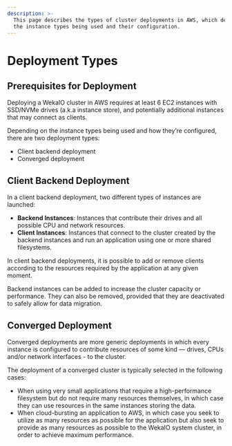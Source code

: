 ```yaml
---
description: >-
  This page describes the types of cluster deployments in AWS, which depend on
  the instance types being used and their configuration.
---
```


# Deployment Types

## Prerequisites for Deployment

Deploying a WekaIO cluster in AWS requires at least 6 EC2 instances with SSD/NVMe drives \(a.k.a instance store\), and potentially additional instances that may connect as clients.

Depending on the instance types being used and how they’re configured, there are two deployment types:

* Client backend deployment
* Converged deployment

## Client Backend Deployment

In a client backend deployment, two different types of instances are launched:

* **Backend Instances**: Instances that contribute their drives and all possible CPU and network resources.
* **Client Instances**: Instances that connect to the cluster created by the backend instances and run an application using one or more shared filesystems.

In client backend deployments, it is possible to add or remove clients according to the resources required by the application at any given moment.

Backend instances can be added to increase the cluster capacity or performance. They can also be removed, provided that they are deactivated to safely allow for data migration. 

## Converged Deployment

Converged deployments are more generic deployments in which every instance is configured to contribute resources of some kind — drives, CPUs and/or network interfaces - to the cluster.

The deployment of a converged cluster is typically selected in the following cases:

* When using very small applications that require a high-performance filesystem but do not require many resources themselves, in which case they can use resources in the same instances storing the data.
* When cloud-bursting an application to AWS, in which case you seek to utilize as many resources as possible for the application but also seek to provide as many resources as possible to the WekaIO system cluster, in order to achieve maximum performance.

